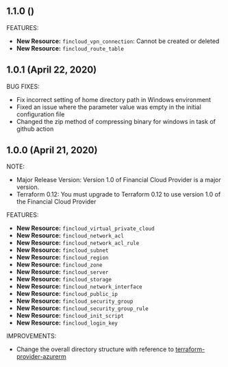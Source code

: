 ## 1.1.0 ()

FEATURES:

- **New Resource:** `fincloud_vpn_connection`: Cannot be created or deleted
- **New Resource:** `fincloud_route_table`

## 1.0.1 (April 22, 2020)

BUG FIXES:

- Fix incorrect setting of home directory path in Windows environment
- Fixed an issue where the parameter value was empty in the initial configuration file
- Changed the zip method of compressing binary for windows in task of github action

## 1.0.0 (April 21, 2020)

NOTE:

- Major Release Version: Version 1.0 of Financial Cloud Provider is a major version.
- Terraform 0.12: You must upgrade to Terraform 0.12 to use version 1.0 of the Financial Cloud Provider

FEATURES:

- **New Resource:** `fincloud_virtual_private_cloud`
- **New Resource:** `fincloud_network_acl`
- **New Resource:** `fincloud_network_acl_rule`
- **New Resource:** `fincloud_subnet`
- **New Resource:** `fincloud_region`
- **New Resource:** `fincloud_zone`
- **New Resource:** `fincloud_server`
- **New Resource:** `fincloud_storage`
- **New Resource:** `fincloud_network_interface`
- **New Resource:** `fincloud_public_ip`
- **New Resource:** `fincloud_security_group`
- **New Resource:** `fincloud_security_group_rule`
- **New Resource:** `fincloud_init_script`
- **New Resource:** `fincloud_login_key`

IMPROVEMENTS:

- Change the overall directory structure with reference to [terraform-provider-azurerm](https://github.com/terraform-providers/terraform-provider-azurerm)
